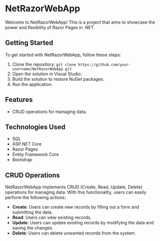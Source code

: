 
# NetRazorWebApp

Welcome to NetRazorWebApp! This is a project that aims to showcase the power and flexibility of Razor Pages in .NET.

## Getting Started

To get started with NetRazorWebApp, follow these steps:

1. Clone the repository: `git clone https://github.com/your-username/NetRazorWebApp.git`
2. Open the solution in Visual Studio.
3. Build the solution to restore NuGet packages.
4. Run the application.

## Features

- CRUD operations for managing data.

## Technologies Used

- SQL
- ASP.NET Core
- Razor Pages
- Entity Framework Core
- Bootstrap

## CRUD Operations

NetRazorWebApp implements CRUD (Create, Read, Update, Delete) operations for managing data. With this functionality, users can easily perform the following actions:

- **Create**: Users can create new records by filling out a form and submitting the data.
- **Read**: Users can view existing records.
- **Update**: Users can update existing records by modifying the data and saving the changes.
- **Delete**: Users can delete unwanted records from the system.
